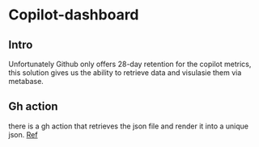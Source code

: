 # Copilot-dashboard

## Intro
Unfortunately Github only offers 28-day retention for the copilot metrics, this solution gives us the ability to retrieve data and visulasie them via metabase.

## Gh action
there is a gh action that retrieves the json file and render it into a unique json. [Ref](*https://github.com/marketplace/actions/copilot-metrics-retention)
